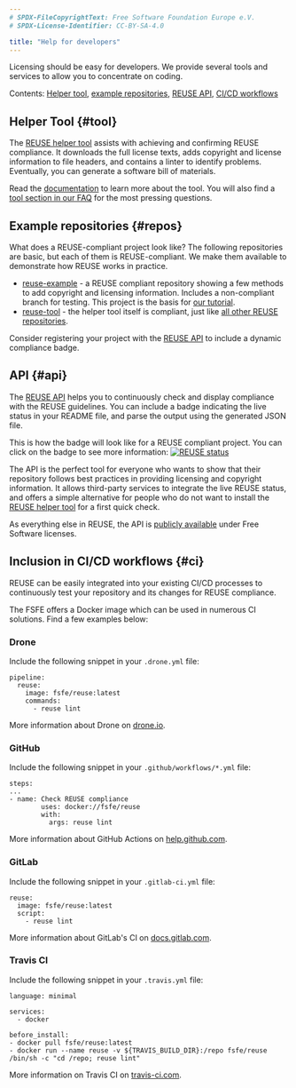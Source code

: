 ```yaml
---
# SPDX-FileCopyrightText: Free Software Foundation Europe e.V.
# SPDX-License-Identifier: CC-BY-SA-4.0

title: "Help for developers"
---
```


Licensing should be easy for developers. We provide several tools and services to allow you to concentrate on coding.

Contents: [Helper tool](#tool), [example repositories](#repos), [REUSE API](#api), [CI/CD workflows](#ci)


## Helper Tool {#tool}

The [REUSE helper tool](https://git.fsfe.org/reuse/tool) assists with achieving and confirming REUSE compliance. It downloads the full license texts, adds copyright and license information to file headers, and contains a linter to identify problems. Eventually, you can generate a software bill of materials.

Read the [documentation](https://reuse.readthedocs.io) to learn more about the tool. You will also find a [tool section in our FAQ](/faq/#tool) for the most pressing questions.


## Example repositories {#repos}

What does a REUSE-compliant project look like? The following repositories are basic, but each of them is REUSE-compliant. We make them available to demonstrate how REUSE works in practice.

- [reuse-example](https://git.fsfe.org/reuse/example) - a REUSE compliant repository showing a few methods to add copyright and licensing information. Includes a non-compliant branch for testing. This project is the basis for [our tutorial](/tutorial).
- [reuse-tool](https://git.fsfe.org/reuse/tool) - the helper tool itself is compliant, just like [all other REUSE repositories](https://git.fsfe.org/reuse/).

Consider registering your project with the [REUSE API](#api) to include a dynamic compliance badge.


## API {#api}

The [REUSE API](https://api.reuse.software) helps you to continuously check and display compliance with the REUSE guidelines. You can include a badge indicating the live status in your README file, and parse the output using the generated JSON file.

This is how the badge will look like for a REUSE compliant project. You can click on the badge to see more information: [![REUSE status](https://api.reuse.software/badge/git.fsfe.org/reuse/api)](https://api.reuse.software/info/git.fsfe.org/reuse/api)

The API is the perfect tool for everyone who wants to show that their repository follows best practices in providing licensing and copyright information. It allows third-party services to integrate the live REUSE status, and offers a simple alternative for people who do not want to install the [REUSE helper tool](#tool) for a first quick check.

As everything else in REUSE, the API is [publicly available](https://git.fsfe.org/reuse/api) under Free Software licenses.


## Inclusion in CI/CD workflows {#ci}

REUSE can be easily integrated into your existing CI/CD processes to continuously test your repository and its changes for REUSE compliance.

The FSFE offers a Docker image which can be used in numerous CI solutions. Find a few examples below:

### Drone

Include the following snippet in your `.drone.yml` file:

```
pipeline:
  reuse:
    image: fsfe/reuse:latest
    commands:
      - reuse lint
```

More information about Drone on [drone.io](https://drone.io).

### GitHub

Include the following snippet in your `.github/workflows/*.yml` file:

```
steps:
...
- name: Check REUSE compliance
        uses: docker://fsfe/reuse
        with:
          args: reuse lint
```

More information about GitHub Actions on [help.github.com](https://help.github.com/en/actions/automating-your-workflow-with-github-actions).

### GitLab

Include the following snippet in your `.gitlab-ci.yml` file:

```
reuse:
  image: fsfe/reuse:latest
  script:
    - reuse lint
```

More information about GitLab's CI on [docs.gitlab.com](https://docs.gitlab.com/ce/ci/quick_start/).

### Travis CI

Include the following snippet in your `.travis.yml` file:

```
language: minimal

services:
  - docker

before_install:
- docker pull fsfe/reuse:latest
- docker run --name reuse -v ${TRAVIS_BUILD_DIR}:/repo fsfe/reuse /bin/sh -c "cd /repo; reuse lint"
```

More information on Travis CI on [travis-ci.com](https://travis-ci.com).

